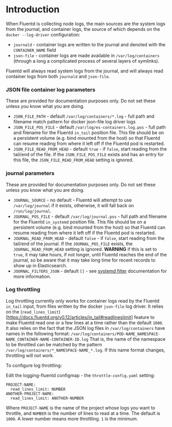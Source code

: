 Introduction
============

When Fluentd is collecting node logs, the main sources are the system logs from
the journal, and container logs, the source of which depends on the `docker
--log-driver` configuration:

* `journald` - container logs are written to the journal and denoted with the
  `CONTAINER_NAME` field
* `json-file` - container logs are made available in `/var/log/containers`
  (through a long a complicated process of several layers of symlinks).

Fluentd will always read system logs from the journal, and will always read
container logs from both `journald` and `json-file`.

### JSON file container log parameters ###

These are provided for documentation purposes only.  Do not set these unless
you know what you are doing.

* `JSON_FILE_PATH` - default `/var/log/containers/*.log` - full path and filename
match pattern for docker json-file log driver logs
* `JSON_FILE_POS_FILE` - default `/var/log/es-containers.log.pos` - full path
and filename for the Fluentd `in_tail` position file.  This file should be on a
persistent volume (e.g. bind mounted from the host) so that Fluentd can resume
reading from where it left off if the Fluentd pod is restarted.
* `JSON_FILE_READ_FROM_HEAD` - default `true` - if `false`, start reading from
the tail/end of the file.  If the `JSON_FILE_POS_FILE` exists and has an
entry for this file, the `JSON_FILE_READ_FROM_HEAD` setting is ignored.

### journal parameters ###

These are provided for documentation purposes only.  Do not set these unless
you know what you are doing.

* `JOURNAL_SOURCE` - no default - Fluentd will attempt to use
`/var/log/journal` if it exists, otherwise, it will fall back on
`/run/log/journal`.
* `JOURNAL_POS_FILE` - default `/var/log/journal.pos` - full path
and filename for the Fluentd `in_systemd` position file.  This file should be on a
persistent volume (e.g. bind mounted from the host) so that Fluentd can resume
reading from where it left off if the Fluentd pod is restarted.
* `JOURNAL_READ_FROM_HEAD` - default `false` - if `false`, start reading from
the tail/end of the journal.  If the `JOURNAL_POS_FILE` exists, the
`JOURNAL_READ_FROM_HEAD` setting is ignored.  **WARNING** if this is set to
`true`, it may take hours, if not longer, until Fluentd reaches the end of the
journal, so be aware that it may take long time for recent records to show up
in Elasticsearch.
* `JOURNAL_FILTERS_JSON` - default `[]` - see
[systemd filter](http://www.rubydoc.info/gems/systemd-journal/Systemd%2FJournal%2FFilterable%3Afilter)
documentation for more information.

### Log throttling ###

Log throttling currently only works for container logs read by the Fluentd
`in_tail` input, from files written by the docker `json-file` log driver.  It
relies on the
(`read_lines_limit`)[https://docs.fluentd.org/v0.12/articles/in_tail#readlineslimit]
feature to make Fluentd read one or a few lines at a time rather than the
default `1000`.  It also relies on the fact that the JSON log files in
`/var/log/containers` have names in the following format:
`/var/log/containers/POD-NAME_NAMESPACE-NAME_CONTAINER-NAME-CONTAINER-ID.log`
That is, the name of the namespace to be throttled can be matched by the
pattern `/var/log/containers/*_NAMESPACE-NAME_*.log`.  If this name format
changes, throttling will not work.

To configure log throttling:

Edit the logging-fluentd configmap - the `throttle-config.yaml` setting:

    PROJECT-NAME:
      read_lines_limit: NUMBER
    ANOTHER-PROJECT-NAME:
      read_lines_limit: ANOTHER-NUMBER

Where `PROJECT-NAME` is the name of the project whose logs you want to
throttle, and `NUMBER` is the number of lines to read at a time.  The default
is `1000`.  A lower number means more throttling.  `1` is the minimum.
